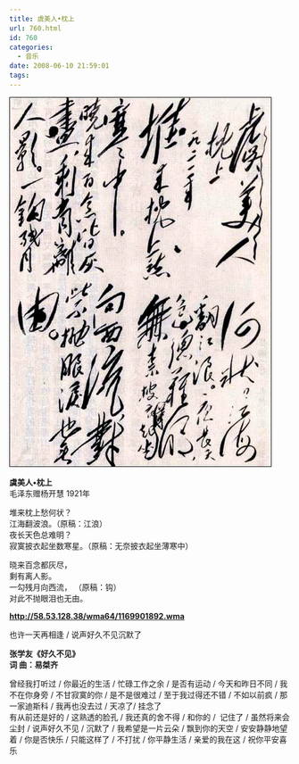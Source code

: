 ```yaml
---
title: 虞美人•枕上
url: 760.html
id: 760
categories:
  - 音乐
date: 2008-06-10 21:59:01
tags:
---
```


![](/images/attachments/month_0806/i2008610215830.jpg)  
  
**虞美人•枕上**  
毛泽东赠杨开慧 1921年  
  
堆来枕上愁何状？  
江海翻波浪。（原稿：江浪）  
夜长天色总难明？  
寂寞披衣起坐数寒星。（原稿：无奈披衣起坐薄寒中）  
  
晓来百念都灰尽，  
剩有离人影。  
一勾残月向西流， （原稿：钩）  
对此不抛眼泪也无由。  
  
  
  
**http://58.53.128.38/wma64/1169901892.wma**  
  
也许一天再相逢 / 说声好久不见沉默了  
  
**张学友《好久不见》  
词 曲：易桀齐**  
  
曾经我打听过 / 你最近的生活 / 忙碌工作之余 / 是否有运动 / 今天和昨日不同 / 我不在你身旁 / 不甘寂寞的你 / 是不是很难过 / 至于我过得还不错 / 不如以前疯 / 那一家迪斯科 / 我再也没去过 / 天凉了/ 挂念了  
有从前还是好的 / 这熟透的脸孔 / 我还真的舍不得 / 和你的 /  记住了 / 虽然将来会尘封 / 说声好久不见 / 沉默了 / 我希望是一片云朵 / 飘到你的天空 / 安安静静地望着 / 你是否快乐 / 只能这样了 / 不打扰 / 你平静生活 / 亲爱的我在这 / 祝你平安喜乐
